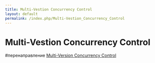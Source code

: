 ```yaml
---
title: Multi-Vestion Concurrency Control
layout: default
permalink: /index.php/Multi-Vestion_Concurrency_Control
---
```


# Multi-Vestion Concurrency Control

#перенаправление [Multi-Version Concurrency Control](Multi-Version_Concurrency_Control)